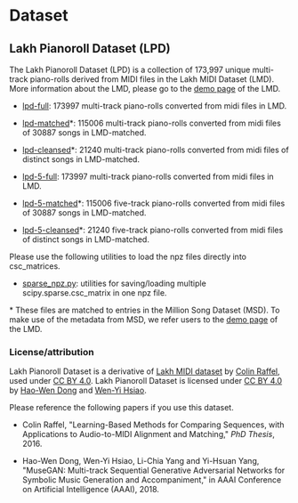 # Dataset

## Lakh Pianoroll Dataset (LPD)

The Lakh Pianoroll Dataset (LPD) is a collection of 173,997 unique multi-track piano-rolls derived from MIDI files in the Lakh MIDI Dataset (LMD). More information about the LMD, please go to the [demo page](http://colinraffel.com/projects/lmd/) of the LMD.

- [lpd-full](https://drive.google.com/file/d/0Bx-qnQlE_EmseEtIWGR6WHVoQmM/view?usp=drivesdk): 173997 multi-track piano-rolls converted from midi files in LMD.

- [lpd-matched](https://drive.google.com/file/d/0Bx-qnQlE_EmsWG1LbVY0MHY5ems/view?usp=drivesdk)\*: 115006 multi-track piano-rolls converted from midi files of 30887 songs in LMD-matched.

- [lpd-cleansed](https://drive.google.com/file/d/1Sw3VQL8c-v6rw2qii0fh1h3ItQ1oOfKx/view?usp=drivesdk)\*: 21240 multi-track piano-rolls converted from midi files of distinct songs in LMD-matched.

- [lpd-5-full](https://drive.google.com/file/d/1ml_2idsl2ZNdg96BiuGcPRZVyUyKoyhs/view?usp=drivesdk): 173997 multi-track piano-rolls converted from midi files in LMD.

- [lpd-5-matched](https://drive.google.com/file/d/1bwZO7MV9t1LGvFMI3gcQdqfzzj-6VW_I/view?usp=drivesdk)\*: 115006 five-track piano-rolls converted from midi files of 30887 songs in LMD-matched.

- [lpd-5-cleansed](https://drive.google.com/file/d/1Mf4mcPr_98nszVoTEXc-g_O0jsniWDCr/view?usp=drivesdk)\*: 21240 five-track piano-rolls converted from midi files of distinct songs in LMD-matched.

Please use the following utilities to load the npz files directly into csc_matrices.

- [sparse_npz.py](https://drive.google.com/open?id=0Bx-qnQlE_EmsMFRISEd2MFJsS3c): utilities for saving/loading multiple scipy.sparse.csc_matrix in one npz file.

\* These files are matched to entries in the Million Song Dataset (MSD). To make use of the metadata from MSD, we refer users to the [demo page](http://colinraffel.com/projects/lmd/) of the LMD.

### License/attribution

Lakh Pianoroll Dataset is a derivative of [Lakh MIDI dataset](http://colinraffel.com/projects/lmd/) by [Colin Raffel](http://colinraffel.com), used under [CC BY 4.0](https://creativecommons.org/licenses/by/4.0/). Lakh Pianoroll Dataset is licensed under [CC BY 4.0](https://creativecommons.org/licenses/by/4.0/) by [Hao-Wen Dong](https://salu133445.github.io/) and [Wen-Yi Hsiao](https://github.com/wayne391).

Please reference the following papers if you use this dataset.

- Colin Raffel, "Learning-Based Methods for Comparing Sequences, with Applications to Audio-to-MIDI Alignment and Matching," *PhD Thesis*, 2016.

- Hao-Wen Dong, Wen-Yi Hsiao, Li-Chia Yang and Yi-Hsuan Yang, "MuseGAN: Multi-track Sequential Generative Adversarial Networks for Symbolic Music Generation and Accompaniment," in AAAI Conference on Artificial Intelligence (AAAI), 2018.

